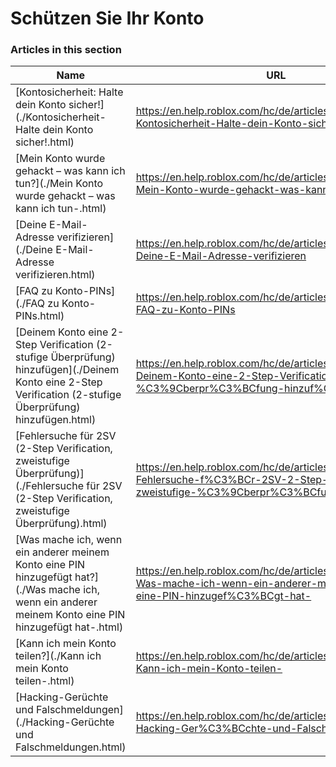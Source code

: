 # Schützen Sie Ihr Konto  
### Articles in this section
Name|URL
-|-
[Kontosicherheit: Halte dein Konto sicher!](./Kontosicherheit- Halte dein Konto sicher!.html) |https://en.help.roblox.com/hc/de/articles/203313380-Kontosicherheit-Halte-dein-Konto-sicher-
[Mein Konto wurde gehackt – was kann ich tun?](./Mein Konto wurde gehackt – was kann ich tun-.html) |https://en.help.roblox.com/hc/de/articles/203313390-Mein-Konto-wurde-gehackt-was-kann-ich-tun-
[Deine E-Mail-Adresse verifizieren](./Deine E-Mail-Adresse verifizieren.html) |https://en.help.roblox.com/hc/de/articles/203313350-Deine-E-Mail-Adresse-verifizieren
[FAQ zu Konto-PINs](./FAQ zu Konto-PINs.html) |https://en.help.roblox.com/hc/de/articles/360000239523-FAQ-zu-Konto-PINs
[Deinem Konto eine 2-Step Verification (2-stufige Überprüfung) hinzufügen](./Deinem Konto eine 2-Step Verification (2-stufige Überprüfung) hinzufügen.html) |https://en.help.roblox.com/hc/de/articles/212459863-Deinem-Konto-eine-2-Step-Verification-2-stufige-%C3%9Cberpr%C3%BCfung-hinzuf%C3%BCgen
[Fehlersuche für 2SV (2-Step Verification, zweistufige Überprüfung)](./Fehlersuche für 2SV (2-Step Verification, zweistufige Überprüfung).html) |https://en.help.roblox.com/hc/de/articles/360000350706-Fehlersuche-f%C3%BCr-2SV-2-Step-Verification-zweistufige-%C3%9Cberpr%C3%BCfung-
[Was mache ich, wenn ein anderer meinem Konto eine PIN hinzugefügt hat?](./Was mache ich, wenn ein anderer meinem Konto eine PIN hinzugefügt hat-.html) |https://en.help.roblox.com/hc/de/articles/360031316752-Was-mache-ich-wenn-ein-anderer-meinem-Konto-eine-PIN-hinzugef%C3%BCgt-hat-
[Kann ich mein Konto teilen?](./Kann ich mein Konto teilen-.html) |https://en.help.roblox.com/hc/de/articles/360000236103-Kann-ich-mein-Konto-teilen-
[Hacking-Gerüchte und Falschmeldungen](./Hacking-Gerüchte und Falschmeldungen.html) |https://en.help.roblox.com/hc/de/articles/360000240346-Hacking-Ger%C3%BCchte-und-Falschmeldungen